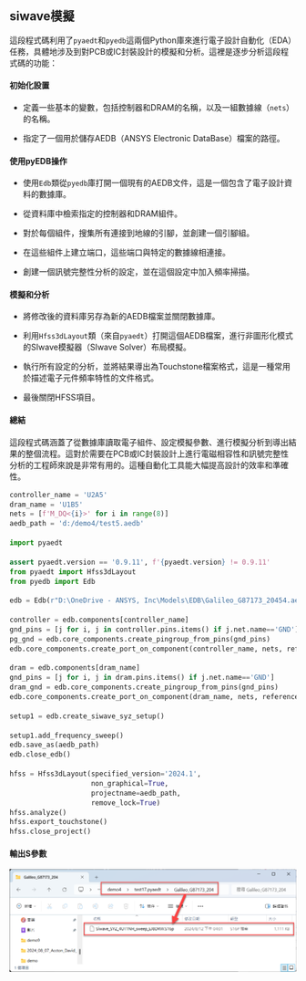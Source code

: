 siwave模擬
---

這段程式碼利用了`pyaedt`和`pyedb`這兩個Python庫來進行電子設計自動化（EDA）任務，具體地涉及到對PCB或IC封裝設計的模擬和分析。這裡是逐步分析這段程式碼的功能：
#### 初始化設置 
 
- 定義一些基本的變數，包括控制器和DRAM的名稱，以及一組數據線（`nets`）的名稱。

- 指定了一個用於儲存AEDB（ANSYS Electronic DataBase）檔案的路徑。

#### 使用pyEDB操作 
 
- 使用`Edb`類從`pyedb`庫打開一個現有的AEDB文件，這是一個包含了電子設計資料的數據庫。

- 從資料庫中檢索指定的控制器和DRAM組件。

- 對於每個組件，搜集所有連接到地線的引腳，並創建一個引腳組。

- 在這些組件上建立端口，這些端口與特定的數據線相連接。

- 創建一個訊號完整性分析的設定，並在這個設定中加入頻率掃描。

#### 模擬和分析 

- 將修改後的資料庫另存為新的AEDB檔案並關閉數據庫。
 
- 利用`Hfss3dLayout`類（來自`pyaedt`）打開這個AEDB檔案，進行非圖形化模式的SIwave模擬器（SIwave Solver）布局模擬。

- 執行所有設定的分析，並將結果導出為Touchstone檔案格式，這是一種常用於描述電子元件頻率特性的文件格式。

- 最後關閉HFSS項目。

#### 總結 

這段程式碼涵蓋了從數據庫讀取電子組件、設定模擬參數、進行模擬分析到導出結果的整個流程。這對於需要在PCB或IC封裝設計上進行電磁相容性和訊號完整性分析的工程師來說是非常有用的。這種自動化工具能大幅提高設計的效率和準確性。

```python
controller_name = 'U2A5'
dram_name = 'U1B5'
nets = [f'M_DQ<{i}>' for i in range(8)]
aedb_path = 'd:/demo4/test5.aedb'

import pyaedt

assert pyaedt.version == '0.9.11', f'{pyaedt.version} != 0.9.11' 
from pyaedt import Hfss3dLayout
from pyedb import Edb

edb = Edb(r"D:\OneDrive - ANSYS, Inc\Models\EDB\Galileo_G87173_20454.aedb", edbversion='2024.1')

controller = edb.components[controller_name]
gnd_pins = [j for i, j in controller.pins.items() if j.net.name=='GND']
pg_gnd = edb.core_components.create_pingroup_from_pins(gnd_pins)
edb.core_components.create_port_on_component(controller_name, nets, reference_net='GND')

dram = edb.components[dram_name]
gnd_pins = [j for i, j in dram.pins.items() if j.net.name=='GND']
dram_gnd = edb.core_components.create_pingroup_from_pins(gnd_pins)
edb.core_components.create_port_on_component(dram_name, nets, reference_net='GND')

setup1 = edb.create_siwave_syz_setup()

setup1.add_frequency_sweep()
edb.save_as(aedb_path)
edb.close_edb()

hfss = Hfss3dLayout(specified_version='2024.1', 
                    non_graphical=True, 
                    projectname=aedb_path, 
                    remove_lock=True)
hfss.analyze()
hfss.export_touchstone()
hfss.close_project()
```
#### 輸出S參數
![2024-08-12_16-11-29](/assets/2024-08-12_16-11-29.png)
